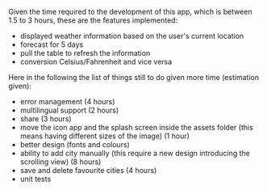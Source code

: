 Given the time required to the development of this app, which is between 1.5 to 3 hours, these are the features implemented:

- displayed weather information based on the user's current location
- forecast for 5 days
- pull the table to refresh the information
- conversion Celsius/Fahrenheit and vice versa

Here in the following the list of things still to do given more time (estimation given):

- error management (4 hours)
- multilingual support (2 hours)
- share (3 hours)
- move the icon app and the splash screen inside the assets folder (this means having different sizes of the image) (1 hour)
- better design (fonts and colours)
- ability to add city manually (this require a new design introducing the scrolling view) (8 hours)
- save and delete favourite cities (4 hours)
- unit tests
